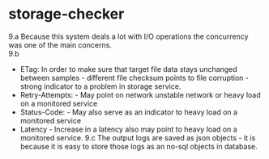 # storage-checker
 
 9.a Because this system deals a lot with I/O operations the concurrency 
 was one of the main concerns. </br>
 9.b 
   - ETag: In order to make sure that target file data stays unchanged between 
    samples - different file checksum points to file corruption - strong indicator to a problem in storage service.
   - Retry-Attempts: - May point on network unstable network or heavy load on a monitored service 
   - Status-Code: - May also serve as an indicator to heavy load on a monitored service 
   - Latency - Increase in a latency also may point to heavy load on a monitored service.
 9.c The output logs are saved as json objects - it is because it is easy to store those logs as an 
 no-sql objects in database.
